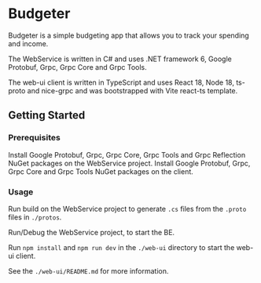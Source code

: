 # Budgeter

Budgeter is a simple budgeting app that allows you to track your spending and income.

The WebService is written in C# and uses .NET framework 6, Google Protobuf, Grpc, Grpc Core and Grpc Tools.

The web-ui client is written in TypeScript and uses React 18, Node 18, ts-proto and nice-grpc and was bootstrapped with Vite react-ts template.

## Getting Started

### Prerequisites

Install Google Protobuf, Grpc, Grpc Core, Grpc Tools and Grpc Reflection NuGet packages on the WebService project.
Install Google Protobuf, Grpc, Grpc Core and Grpc Tools NuGet packages on the client.

### Usage

Run build on the WebService project to generate `.cs` files from the `.proto` files in `./protos`.

Run/Debug the WebService project, to start the BE.

Run `npm install` and `npm run dev` in the `./web-ui` directory to start the web-ui client.

See the `./web-ui/README.md` for more information.
